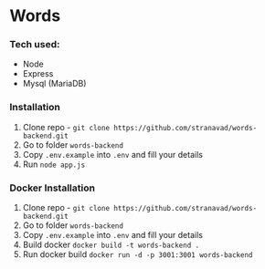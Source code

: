 # Words

### Tech used:
- Node
- Express
- Mysql (MariaDB)

### Installation
1. Clone repo - `git clone https://github.com/stranavad/words-backend.git`
2. Go to folder `words-backend`
3. Copy `.env.example` into `.env` and fill your details
4. Run `node app.js`

### Docker Installation
1. Clone repo - `git clone https://github.com/stranavad/words-backend.git`
2. Go to folder `words-backend`
3. Copy `.env.example` into `.env` and fill your details
4. Build docker `docker build -t words-backend .`
5. Run docker build `docker run -d -p 3001:3001 words-backend`
